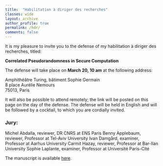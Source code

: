 ```yaml
---
title:  "Habilitation à diriger des recherches"
classes: wide
layout: archive
author_profile: true
permalink: /hdr/
comments: false
---
```


It is my pleasure to invite you to the defense of my habilitation à diriger des recherches, titled:

**Correlated Pseudorandomness in Secure Computation**

The defense will take place on **March 20, 10 am** at the following address:

Amphithéâtre Turing, bâtiment Sophie Germain<br>
8 place Aurélie Nemours<br>
75013, Paris

It will also be possible to attend remotely; the link will be posted on this page on the day of the defense. The defense will be held in English and will be followed by a cocktail, to which you are cordially invited.

### Jury:

Michel Abdalla, reviewer, DR CNRS at ENS Paris
Benny Applebaum, reviewer, Professor at Tel-Aviv University
Ivan Damgård, examiner, Professor at Aarhus University
Carmit Hazay, reviewer, Professor at Bar-Ilan University
Sophie Laplante, examiner, Professor at Université Paris-Cité

The manuscript is available [here](https://geoffroycouteau.github.io/assets/pdf/hdr.pdf).